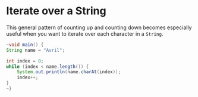 # Iterate over a String

This general pattern of counting up and counting down becomes
especially useful when you want to iterate over each character in
a `String`.

```java
~void main() {
String name = "Avril";

int index = 0;
while (index < name.length()) {
    System.out.println(name.charAt(index));
    index++;
}
~}
```
